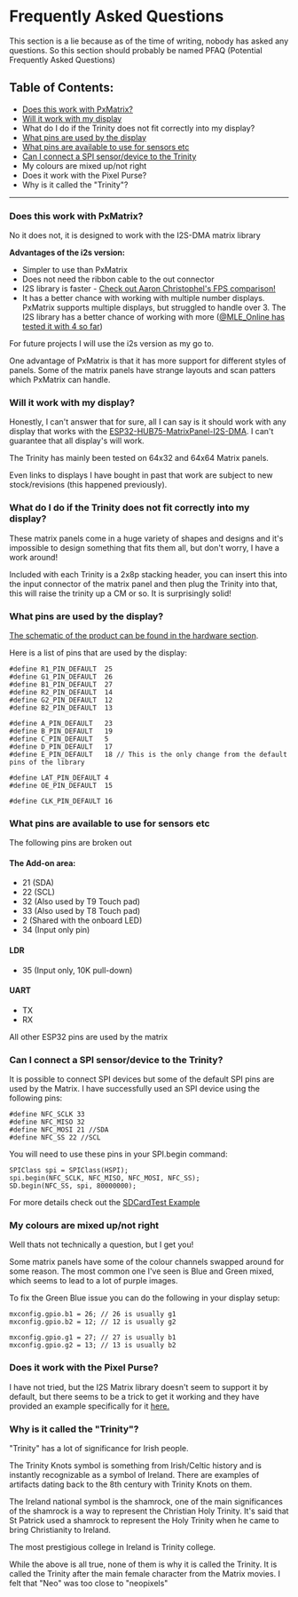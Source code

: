 # Frequently Asked Questions

This section is a lie because as of the time of writing, nobody has asked any questions. So this section should probably be named PFAQ (Potential Frequently Asked Questions)

## Table of Contents:

- [Does this work with PxMatrix?](/FAQ.md#does-this-work-with-pxmatrix)
- [Will it work with my display](/FAQ.md#will-it-work-with-my-display)
- What do I do if the Trinity does not fit correctly into my display?
- [What pins are used by the display](/FAQ.md#what-pins-are-used-by-the-display)
- [What pins are available to use for sensors etc](/FAQ.md#what-pins-are-available-to-use-for-sensors-etc)
- [Can I connect a SPI sensor/device to the Trinity](/FAQ.md#device-to-the-trinity)
- My colours are mixed up/not right
- Does it work with the Pixel Purse?
- Why is it called the "Trinity"?

---

### Does this work with PxMatrix?

No it does not, it is designed to work with the I2S-DMA matrix library

**Advantages of the i2s version:**

- Simpler to use than PxMatrix
- Does not need the ribbon cable to the out connector
- I2S library is faster - [Check out Aaron Christophel's FPS comparison!](https://www.youtube.com/watch?v=HKWDGangWU0)
- It has a better chance with working with multiple number displays. PxMatrix supports multiple displays, but struggled to handle over 3. The I2S library has a better chance of working with more ([@MLE_Online has tested it with 4 so far](https://twitter.com/MLE_Online/status/1291547518493274113))

For future projects I will use the i2s version as my go to.

One advantage of PxMatrix is that it has more support for different styles of panels. Some of the matrix panels have strange layouts and scan patters which PxMatrix can handle.

### Will it work with my display?

Honestly, I can't answer that for sure, all I can say is it should work with any display that works with the [ESP32-HUB75-MatrixPanel-I2S-DMA](https://github.com/mrfaptastic/ESP32-HUB75-MatrixPanel-I2S-DMA). I can't guarantee that all display's will work.

The Trinity has mainly been tested on 64x32 and 64x64 Matrix panels.

Even links to displays I have bought in past that work are subject to new stock/revisions (this happened previously).

### What do I do if the Trinity does not fit correctly into my display?

These matrix panels come in a huge variety of shapes and designs and it's impossible to design something that fits them all, but don't worry, I have a work around!

Included with each Trinity is a 2x8p stacking header, you can insert this into the input connector of the matrix panel and then plug the Trinity into that, this will raise the trinity up a CM or so. It is surprisingly solid!

### What pins are used by the display?

[The schematic of the product can be found in the hardware section](/hardware/).

Here is a list of pins that are used by the display:

```
#define R1_PIN_DEFAULT  25
#define G1_PIN_DEFAULT  26
#define B1_PIN_DEFAULT  27
#define R2_PIN_DEFAULT  14
#define G2_PIN_DEFAULT  12
#define B2_PIN_DEFAULT  13

#define A_PIN_DEFAULT   23
#define B_PIN_DEFAULT   19
#define C_PIN_DEFAULT   5
#define D_PIN_DEFAULT   17
#define E_PIN_DEFAULT   18 // This is the only change from the default pins of the library

#define LAT_PIN_DEFAULT 4
#define OE_PIN_DEFAULT  15

#define CLK_PIN_DEFAULT 16
```

### What pins are available to use for sensors etc

The following pins are broken out

#### The Add-on area:

- 21 (SDA)
- 22 (SCL)
- 32 (Also used by T9 Touch pad)
- 33 (Also used by T8 Touch pad)
- 2 (Shared with the onboard LED)
- 34 (Input only pin)

#### LDR

- 35 (Input only, 10K pull-down)

#### UART

- TX
- RX

All other ESP32 pins are used by the matrix

### Can I connect a SPI sensor/device to the Trinity?

It is possible to connect SPI devices but some of the default SPI pins are used by the Matrix. I have successfully used an SPI device using the following pins:

```
#define NFC_SCLK 33
#define NFC_MISO 32
#define NFC_MOSI 21 //SDA
#define NFC_SS 22 //SCL
```

You will need to use these pins in your SPI.begin command:

```
SPIClass spi = SPIClass(HSPI);
spi.begin(NFC_SCLK, NFC_MISO, NFC_MOSI, NFC_SS);
SD.begin(NFC_SS, spi, 80000000);
```

For more details check out the [SDCardTest Example](/examples/TrinityFeatures/SDCardTest)

### My colours are mixed up/not right

Well thats not technically a question, but I get you!

Some matrix panels have some of the colour channels swapped around for some reason. The most common one I've seen is Blue and Green mixed, which seems to lead to a lot of purple images.

To fix the Green Blue issue you can do the following in your display setup:

```
mxconfig.gpio.b1 = 26; // 26 is usually g1
mxconfig.gpio.b2 = 12; // 12 is usually g2

mxconfig.gpio.g1 = 27; // 27 is usually b1
mxconfig.gpio.g2 = 13; // 13 is usually b2
```

### Does it work with the Pixel Purse?

I have not tried, but the I2S Matrix library doesn't seem to support it by default, but there seems to be a trick to get it working and they have provided an example specifically for it [here.](https://github.com/mrfaptastic/ESP32-HUB75-MatrixPanel-I2S-DMA/tree/master/examples/P6_32x16_1_4_ScanPanel)

### Why is it called the "Trinity"?

"Trinity" has a lot of significance for Irish people.

The Trinity Knots symbol is something from Irish/Celtic history and is instantly recognizable as a symbol of Ireland. There are examples of artifacts dating back to the 8th century with Trinity Knots on them.

The Ireland national symbol is the shamrock, one of the main significances of the shamrock is a way to represent the Christian Holy Trinity. It's said that St Patrick used a shamrock to represent the Holy Trinity when he came to bring Christianity to Ireland.

The most prestigious college in Ireland is Trinity college.

While the above is all true, none of them is why it is called the Trinity. It is called the Trinity after the main female character from the Matrix movies. I felt that "Neo" was too close to "neopixels"
